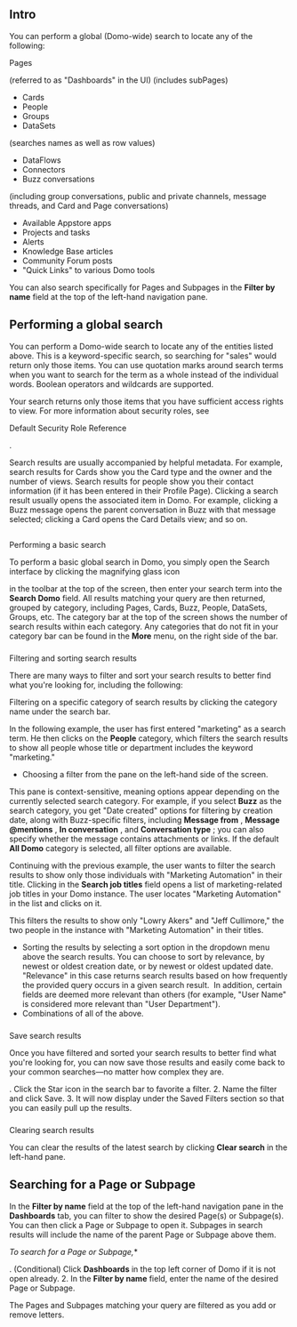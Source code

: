 

Intro
-------

You can perform a global (Domo-wide) search to locate any of the following:

 Pages

(referred to as "Dashboards" in the UI) (includes subPages)
* Cards
* People
* Groups
* DataSets

(searches names as well as row values)
* DataFlows
* Connectors
* Buzz conversations

(including group conversations, public and private channels, message threads, and Card and Page conversations)
* Available Appstore apps
* Projects and tasks
* Alerts
* Knowledge Base articles
* Community Forum posts
* "Quick Links" to various Domo tools

You can also search specifically for Pages and Subpages in the
 **Filter by name**
 field at the top of the left-hand navigation pane.


 Performing a global search
----------------------------


 You can perform a Domo-wide search to locate any of the entities listed above. This is a keyword-specific search, so searching for "sales" would return only those items. You can use quotation marks around search terms when you want to search for the term as a whole instead of the individual words. Boolean operators and wildcards are supported.


 Your search returns only those items that you have sufficient access rights to view. For more information about security roles, see

Default Security Role Reference

.


 Search results are usually accompanied by helpful metadata. For example, search results for Cards show you the Card type and the owner and the number of views. Search results for people show you their contact information (if it has been entered in their Profile Page). Clicking a search result usually opens the associated item in Domo. For example, clicking a Buzz message opens the parent conversation in Buzz with that message selected; clicking a Card opens the Card Details view; and so on.

##
 Performing a basic search

To perform a basic global search in Domo, you simply open the Search interface by clicking the magnifying glass icon

in the toolbar at the top of the screen, then enter your search term into the
 **Search Domo**
 field. All results matching your query are then returned, grouped by category, including Pages, Cards, Buzz, People, DataSets, Groups, etc. The category bar at the top of the screen shows the number of search results within each category. Any categories that do not fit in your category bar can be found in the
 **More**
 menu, on the right side of the bar.


###
 Filtering and sorting search results

There are many ways to filter and sort your search results to better find what you're looking for, including the following:

 Filtering on a specific category of search results by clicking the category name under the search bar.


 In the following example, the user has first entered "marketing" as a search term. He then clicks on the
 **People**
 category, which filters the search results to show all people whose title or department includes the keyword "marketing."
* Choosing a filter from the pane on the left-hand side of the screen.


 This pane is context-sensitive, meaning options appear depending on the currently selected search category. For example, if you select
 **Buzz**
 as the search category, you get "Date created" options for filtering by creation date, along with Buzz-specific filters, including
 **Message from**
 ,
 **Message @mentions**
 ,
 **In conversation**
 , and
 **Conversation type**
 ; you can also specify whether the message contains attachments or links. If the default
 **All Domo**
 category is selected, all filter options are available.


 Continuing with the previous example, the user wants to filter the search results to show only those individuals with "Marketing Automation" in their title. Clicking in the
 **Search job titles**
 field opens a list of marketing-related job titles in your Domo instance. The user locates "Marketing Automation" in the list and clicks on it.

This filters the results to show only "Lowry Akers" and "Jeff Cullimore," the two people in the instance with "Marketing Automation" in their titles.
* Sorting the results by selecting a sort option in the dropdown menu above the search results. You can choose to sort by relevance, by newest or oldest creation date, or by newest or oldest updated date. "Relevance" in this case returns search results based on how frequently the provided query occurs in a given search result.  In addition, certain fields are deemed more relevant than others (for example, "User Name" is considered more relevant than "User Department").
* Combinations of all of the above.


###
 Save search results

Once you have filtered and sorted your search results to better find what you're looking for, you can now save those results and easily come back to your common searches—no matter how complex they are.

. Click the Star icon in the search bar to favorite a filter.
2. Name the filter and click Save.
3. It will now display under the Saved Filters section so that you can easily pull up the results.


###
 Clearing search results

You can clear the results of the latest search by clicking
 **Clear search**
 in the left-hand pane.

Searching for a Page or Subpage
---------------------------------

In the
 **Filter by name**
 field at the top of the left-hand navigation pane in the
 **Dashboards**
 tab, you can filter to show the desired Page(s) or Subpage(s). You can then click a Page or Subpage to open it. Subpages in search results will include the name of the parent Page or Subpage above them.

*To search for a Page or Subpage,**

. (Conditional) Click
 **Dashboards**
 in the top left corner of Domo if it is not open already.
2. In the
 **Filter by name**
 field, enter the name of the desired Page or Subpage.


 The Pages and Subpages matching your query are filtered as you add or remove letters.

